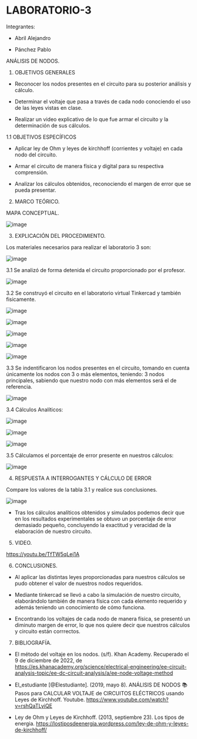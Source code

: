 # LABORATORIO-3

Integrantes: 

- Abril Alejandro

- Pánchez Pablo

ANÁLISIS DE NODOS.

1. OBJETIVOS GENERALES

- Reconocer los nodos presentes en el circuito para su posterior análisis y cálculo.

- Determinar el voltaje que pasa a través de cada nodo conociendo el uso de las leyes vistas en clase.

- Realizar un video explicativo de lo que fue armar el circuito y la determinación de sus cálculos.

1.1 OBJETIVOS ESPECÍFICOS

- Aplicar ley de Ohm y leyes de kirchhoff (corrientes y voltaje) en cada nodo del circuito.

- Armar el circuito de manera física y digital para su respectiva comprensión.

- Analizar los cálculos obtenidos, reconociendo el margen de error que se pueda presentar.

2. MARCO TEÓRICO.

MAPA CONCEPTUAL.

![image](https://user-images.githubusercontent.com/117920423/206630022-c196e94e-2f73-4d8d-b2e0-e5986d539b90.png)

3. EXPLICACIÓN DEL PROCEDIMIENTO.

Los materiales necesarios para realizar el laboratorio 3 son:

![image](https://user-images.githubusercontent.com/117920423/206630789-1fef898c-d149-41f6-8a45-8bf08155b353.png)

3.1 Se analizó de forma detenida el circuito proporcionado por el profesor.

![image](https://user-images.githubusercontent.com/117920423/206630943-6ca83c25-09ea-4211-8f91-97c870b64e12.png)

3.2 Se construyó el circuito en el laboratorio virtual Tinkercad y también fisicamente.

![image](https://user-images.githubusercontent.com/117920423/206631091-a3e7f15b-a584-4806-9aa2-57e16e697da6.png)

![image](https://user-images.githubusercontent.com/117920423/206634465-aaf537b2-5eac-4c72-b1bf-fbb70e81d145.png)

![image](https://user-images.githubusercontent.com/117920423/206634629-fd011876-1243-4792-965b-01f3a4410b05.png)

![image](https://user-images.githubusercontent.com/117920423/206634697-21b5afd1-e806-412b-8398-24ab442420a1.png)

![image](https://user-images.githubusercontent.com/117920423/206634772-06a335a9-7d58-45a9-bdce-804bc4a896bd.png)

3.3 Se indentificaron los nodos presentes en el circuito, tomando en cuenta únicamente los nodos con 3 o más elementos, teniendo: 3 nodos principales, sabiendo que nuestro nodo con más elementos será el de referencia.

![image](https://user-images.githubusercontent.com/117920423/206635367-7e69f8ec-6cbc-4cd9-8058-40fddddf91ce.png)

3.4 Cálculos Analíticos:

![image](https://user-images.githubusercontent.com/117920423/206635502-854a43f8-6f46-45c7-bb52-8aed07c2b140.png)

![image](https://user-images.githubusercontent.com/117920423/206645661-4c477430-54ce-4858-921b-adf29692e177.png)

![image](https://user-images.githubusercontent.com/117920423/206635660-1debb625-8a24-4133-8224-dec1d63e578e.png)

3.5 Cálculamos el porcentaje de error presente en nuestros cálculos:

![image](https://user-images.githubusercontent.com/117920423/206635812-1bfa23cd-3d6f-4f74-8f32-27ff0aa694b1.png)

4. RESPUESTA A INTERROGANTES Y CÁLCULO DE ERROR

Compare los valores de la tabla 3.1 y realice sus conclusiones.

![image](https://user-images.githubusercontent.com/117920423/206636314-656a6a13-c750-47a8-9ff4-d22f2d9e52b4.png)

- Tras los cálculos analíticos obtenidos y simulados podemos decir que en los resultados experimentales se obtuvo un porcentaje de error demasiado pequeño, concluyendo la exactitud y veracidad de la elaboración de nuestro circuito.

5. VIDEO.

https://youtu.be/TfTW5qLej1A

6. CONCLUSIONES.

- Al aplicar las distintas leyes proporcionadas para nuestros cálculos se pudo obtener el valor de nuestros nodos requeridos.

- Mediante tinkercad se llevó a cabo la simulación de nuestro circuito, elaborándolo también de manera física con cada elemento requerido y además teniendo un conocimiento de cómo funciona.

- Encontrando los voltajes de cada nodo de manera física, se presentó un diminuto margen de error, lo que nos quiere decir que nuestros cálculos y circuito están corrrectos.

7. BIBLIOGRAFÍA.

- El método del voltaje en los nodos. (s/f). Khan Academy. Recuperado el 9 de diciembre de 2022, de https://es.khanacademy.org/science/electrical-engineering/ee-circuit-analysis-topic/ee-dc-circuit-analysis/a/ee-node-voltage-method

- El_estudiante [@Elestudiante]. (2019, mayo 8). ANÁLISIS DE NODOS 📚 Pasos para CALCULAR VOLTAJE de CIRCUITOS ELÉCTRICOS usando Leyes de Kirchhoff. Youtube. https://www.youtube.com/watch?v=rshQaTLyiQE

- Ley de Ohm y Leyes de Kirchhoff. (2013, septiembre 23). Los tipos de energia. https://lostiposdeenergia.wordpress.com/ley-de-ohm-y-leyes-de-kirchhoff/












